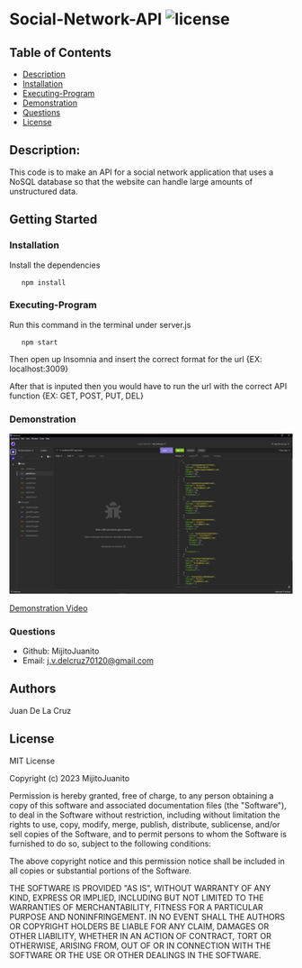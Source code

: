 # Social-Network-API ![license](https://img.shields.io/badge/license-MIT-green)

## Table of Contents
  * [Description](#description)
  * [Installation](#installation)
  * [Executing-Program](###Executing-Program)
  * [Demonstration](###Demonstration)
  * [Questions](#questions)
  * [License](#license)
  


## Description:
  This code is to make an API for a social network application that uses a NoSQL database so that the website can handle large amounts of unstructured data. 


## Getting Started

### Installation

Install the dependencies
```
   npm install
```

### Executing-Program
Run this command in the terminal under server.js
```
   npm start
```
Then open up Insomnia and insert the correct format for the url {EX: localhost:3009}

After that is inputed then you would have to run the url with the correct API function {EX: GET, POST, PUT, DEL}


### Demonstration

![Demo of Social-Network-API](/Assets/SocialNetwork.jpg)

[Demonstration Video](https://drive.google.com/file/d/12d98glgx-DOssc9QPLoqQmbMsgoL7ogP/view)



### Questions
* Github: MijitoJuanito
* Email: j.v.delcruz70120@gmail.com


## Authors


Juan De La Cruz  



## License

MIT License

Copyright (c) 2023 MijitoJuanito

Permission is hereby granted, free of charge, to any person obtaining a copy
of this software and associated documentation files (the "Software"), to deal
in the Software without restriction, including without limitation the rights
to use, copy, modify, merge, publish, distribute, sublicense, and/or sell
copies of the Software, and to permit persons to whom the Software is
furnished to do so, subject to the following conditions:

The above copyright notice and this permission notice shall be included in all
copies or substantial portions of the Software.

THE SOFTWARE IS PROVIDED "AS IS", WITHOUT WARRANTY OF ANY KIND, EXPRESS OR
IMPLIED, INCLUDING BUT NOT LIMITED TO THE WARRANTIES OF MERCHANTABILITY,
FITNESS FOR A PARTICULAR PURPOSE AND NONINFRINGEMENT. IN NO EVENT SHALL THE
AUTHORS OR COPYRIGHT HOLDERS BE LIABLE FOR ANY CLAIM, DAMAGES OR OTHER
LIABILITY, WHETHER IN AN ACTION OF CONTRACT, TORT OR OTHERWISE, ARISING FROM,
OUT OF OR IN CONNECTION WITH THE SOFTWARE OR THE USE OR OTHER DEALINGS IN THE
SOFTWARE.


